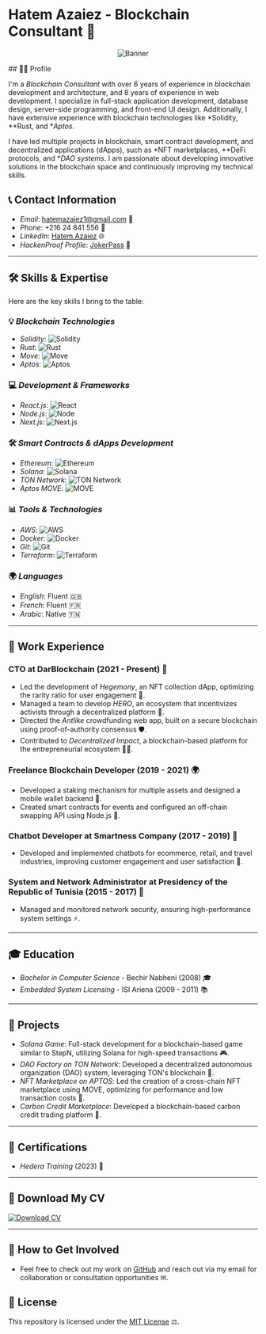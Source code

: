 # Hatem Azaiez - Blockchain Consultant 🚀

<p align="center">
  <img src="https://github.com/hatemua/hatemua/raw/main/Animate_this_image_202506111315.gif" alt="Banner" />
</p>
## 👨‍💻 Profile

I'm a *Blockchain Consultant* with over 6 years of experience in blockchain development and architecture, and 8 years of experience in web development. I specialize in full-stack application development, database design, server-side programming, and front-end UI design. Additionally, I have extensive experience with blockchain technologies like *Solidity, **Rust, and **Aptos*.

I have led multiple projects in blockchain, smart contract development, and decentralized applications (dApps), such as *NFT marketplaces, **DeFi protocols, and **DAO systems*. I am passionate about developing innovative solutions in the blockchain space and continuously improving my technical skills.

## 📞 Contact Information

- *Email*: [hatemazaiez1@gmail.com](mailto:hatemazaiez1@gmail.com) 📧
- *Phone*: ‪+216 24 841 556‬ 📱
- *LinkedIn*: [Hatem Azaiez](https://www.linkedin.com/in/hatem-azaiez-1327a25a/) 🌐
- *HackenProof Profile*: [JokerPass](https://hackenproof.com/hackers/jokerpass) 🔐

---

## 🛠 Skills & Expertise

Here are the key skills I bring to the table:

### 💡 *Blockchain Technologies*

- *Solidity*: ![Solidity](https://img.shields.io/badge/Solidity-80%25-brightgreen)
- *Rust*: ![Rust](https://img.shields.io/badge/Rust-75%25-darkorange)
- *Move*: ![Move](https://img.shields.io/badge/Move-70%25-lightblue)
- *Aptos*: ![Aptos](https://img.shields.io/badge/Aptos-85%25-blue)

### 💻 *Development & Frameworks*

- *React.js*: ![React](https://img.shields.io/badge/React.js-90%25-blue)
- *Node.js*: ![Node](https://img.shields.io/badge/Node.js-85%25-brightgreen)
- *Next.js*: ![Next.js](https://img.shields.io/badge/Next.js-80%25-darkblue)

### 🛠 *Smart Contracts & dApps Development*

- *Ethereum*: ![Ethereum](https://img.shields.io/badge/Ethereum-75%25-purple)
- *Solana*: ![Solana](https://img.shields.io/badge/Solana-80%25-lightblue)
- *TON Network*: ![TON Network](https://img.shields.io/badge/TON-70%25-orange)
- *Aptos MOVE*: ![MOVE](https://img.shields.io/badge/MOVE-70%25-darkgreen)

### 📊 *Tools & Technologies*

- *AWS*: ![AWS](https://img.shields.io/badge/AWS-80%25-orange)
- *Docker*: ![Docker](https://img.shields.io/badge/Docker-85%25-blue)
- *Git*: ![Git](https://img.shields.io/badge/Git-90%25-yellow)
- *Terraform*: ![Terraform](https://img.shields.io/badge/Terraform-70%25-red)

### 🌍 *Languages*

- *English*: Fluent 🇬🇧
- *French*: Fluent 🇫🇷
- *Arabic*: Native 🇹🇳

---

## 💼 Work Experience

### CTO at DarBlockchain (2021 - Present) 💼

- Led the development of *Hegemony*, an NFT collection dApp, optimizing the rarity ratio for user engagement 🎨.
- Managed a team to develop *HERO*, an ecosystem that incentivizes activists through a decentralized platform 🌱.
- Directed the *Antlike* crowdfunding web app, built on a secure blockchain using proof-of-authority consensus 🛡.
- Contributed to *Decentralized Impact*, a blockchain-based platform for the entrepreneurial ecosystem 🧑‍💻.

### Freelance Blockchain Developer (2019 - 2021) 🌍

- Developed a staking mechanism for multiple assets and designed a mobile wallet backend 🔐.
- Created smart contracts for events and configured an off-chain swapping API using Node.js 🔄.

### Chatbot Developer at Smartness Company (2017 - 2019) 🤖

- Developed and implemented chatbots for ecommerce, retail, and travel industries, improving customer engagement and user satisfaction 💬.

### System and Network Administrator at Presidency of the Republic of Tunisia (2015 - 2017) 🔧

- Managed and monitored network security, ensuring high-performance system settings ⚡.

---

## 🎓 Education

- *Bachelor in Computer Science* - Bechir Nabheni (2008) 🎓
- *Embedded System Licensing* - ISI Ariena (2009 - 2011) 📚

---

## 🔨 Projects

- *Solana Game*: Full-stack development for a blockchain-based game similar to StepN, utilizing Solana for high-speed transactions 🎮.
- *DAO Factory on TON Network*: Developed a decentralized autonomous organization (DAO) system, leveraging TON's blockchain 🔗.
- *NFT Marketplace on APTOS*: Led the creation of a cross-chain NFT marketplace using MOVE, optimizing for performance and low transaction costs 💎.
- *Carbon Credit Marketplace*: Developed a blockchain-based carbon credit trading platform 🌱.

---

## 📜 Certifications

- *Hedera Training* (2023) 🏅

---

## 📄 Download My CV

[![Download CV](https://img.shields.io/badge/Download_CV-blue?style=for-the-badge)](http://github.com/hatemua/hatemua/blob/main/cv%20hatem%20azaiez-1-1-1.pdf)

---

## 🤝 How to Get Involved

- Feel free to check out my work on [GitHub](https://github.com) and reach out via my email for collaboration or consultation opportunities ✉.

## 📜 License

This repository is licensed under the [MIT License](LICENSE) ⚖.
